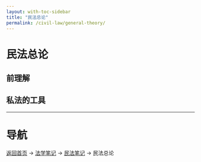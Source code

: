 ```yaml
---
layout: with-toc-sidebar
title: "民法总论"
permalink: /civil-law/general-theory/
---
```

# 民法总论

## 前理解

## 私法的工具

---

# 导航
[返回首页](/) → [法学笔记](/legal-notes/) → [民法笔记](/civil-law/) → 民法总论
